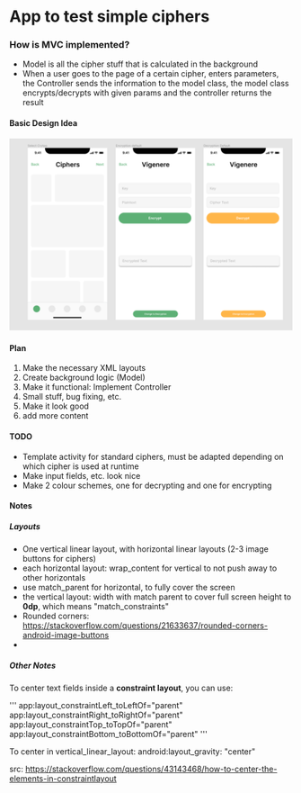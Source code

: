 # App to test simple ciphers


### How is MVC implemented?

- Model is all the cipher stuff that is calculated in the background
- When a user goes to the page of a certain cipher, enters parameters,
  the Controller sends the information to the model class, the model class
  encrypts/decrypts with given params and the controller returns the result

#### Basic Design Idea
![figma draft](https://github.com/alexfw16/app_project/blob/master/img/figma_first_draft.png?raw=true)


#### Plan
1. Make the necessary XML layouts
2. Create background logic (Model)
3. Make it functional: Implement Controller
4. Small stuff, bug fixing, etc.
5. Make it look good
6. add more content

#### TODO
- Template activity for standard ciphers, must be adapted depending on which cipher is used at runtime
- Make input fields, etc. look nice
- Make 2 colour schemes, one for decrypting and one for encrypting

#### Notes

##### Layouts
- One vertical linear layout, with horizontal linear layouts (2-3 image buttons for ciphers)
- each horizontal layout: wrap_content for vertical to not push away to other horizontals
- use match_parent for horizontal, to fully cover the screen
- the vertical layout: width with match parent to cover full screen
  height to **0dp**, which means "match_constraints"
- Rounded corners: https://stackoverflow.com/questions/21633637/rounded-corners-android-image-buttons
-

##### Other Notes

To center text fields inside a **constraint layout**, you can use:

'''
app:layout_constraintLeft_toLeftOf="parent"
app:layout_constraintRight_toRightOf="parent"
app:layout_constraintTop_toTopOf="parent"
app:layout_constraintBottom_toBottomOf="parent"
'''

To center in vertical_linear_layout: android:layout_gravity: "center"

src: https://stackoverflow.com/questions/43143468/how-to-center-the-elements-in-constraintlayout

 
